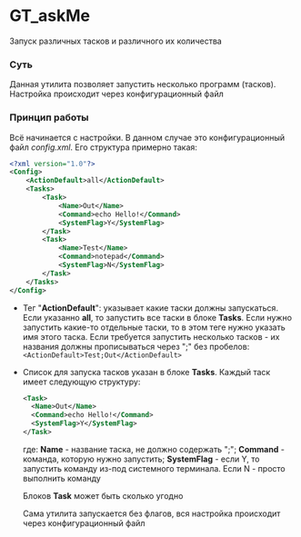 # GT_askMe
Запуск различных тасков и различного их количества

### Суть
Данная утилита позволяет запустить несколько программ (тасков). Настройка происходит через конфигурационный файл

### Принцип работы
Всё начинается с настройки. В данном случае это конфигурационный файл _config.xml_. Его структура примерно такая:
```xml
<?xml version="1.0"?>
<Config>
    <ActionDefault>all</ActionDefault>
    <Tasks>
        <Task>
            <Name>Out</Name>
            <Command>echo Hello!</Command>
            <SystemFlag>Y</SystemFlag>
        </Task>
        <Task>
            <Name>Test</Name>
            <Command>notepad</Command>
            <SystemFlag>N</SystemFlag>
        </Task>
    </Tasks>
</Config>
```

- Тег "**ActionDefault**": указывает какие таски должны запускаться. Если указанно **all**, то запустить все таски в блоке **Tasks**. Если нужно запустить какие-то отдельные таски, то в этом теге нужно указать имя этого таска. 
  Если требуется запустить несколько тасков - их названия должны прописываться через ";" без пробелов: ```<ActionDefault>Test;Out</ActionDefault>```
- Список для запуска тасков указан в блоке **Tasks**. Каждый таск имеет следующую структуру:
  ```xml
  <Task>
    <Name>Out</Name>
    <Command>echo Hello!</Command>
    <SystemFlag>Y</SystemFlag>
  </Task>
  ```
  где: **Name** - название таска, не должно содержать ";"; **Command** - команда, которую нужно запустить; **SystemFlag** - если Y, то запустить команду из-под системного терминала. Если N - просто выполнить команду
  
  Блоков **Task** может быть сколько угодно
  
  Сама утилита запускается без флагов, вся настройка происходит через конфигурационный файл
